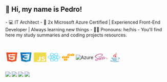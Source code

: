## 👋 Hi, my name is Pedro!
  
  
  <div>
    <div>
      - 💻 IT Architect
      - 📖 2x Microsoft Azure Certified | Experienced Front-End Developer | Always learning new things
      - 🤝🏻 Pronouns: he/his
      - You'll find here my study summaries and coding projects resources. 
    </div>
  </div>
  
  ##
  
  
 <div style="display: inline_block"><br>
   <img align="center" alt="HTML" height="30" width="40" src="https://raw.githubusercontent.com/devicons/devicon/master/icons/html5/html5-original.svg">
   <img align="center" alt="CSS" height="30" width="40" src="https://raw.githubusercontent.com/devicons/devicon/master/icons/css3/css3-original.svg">
   <img align="center" alt="Javascript" height="30" width="40" src="https://raw.githubusercontent.com/devicons/devicon/master/icons/javascript/javascript-plain.svg">
   <img align="center" alt="React" height="30" width="40" src="https://raw.githubusercontent.com/devicons/devicon/master/icons/react/react-original.svg">
   <img align="center" alt="AWS" height="30" width="40" src="https://raw.githubusercontent.com/devicons/devicon/00f02ef57fb7601fd1ddcc2fe6fe670fef3ae3e4/icons/amazonwebservices/amazonwebservices-original.svg">
   <img align="center" alt="Azure" height="30" width="40" src="https://raw.githubusercontent.com/benc-uk/icon-collection/7d69ccaabf63db7c1f3ebb64a110cbe5b39b1ce5/logos/azure-offical.svg">
   <img align="center" alt="Sass" height="30" width="40" src="https://raw.githubusercontent.com/devicons/devicon/00f02ef57fb7601fd1ddcc2fe6fe670fef3ae3e4/icons/sass/sass-original.svg">
   <img align="center" alt="Java" height="30" width="40" src="https://raw.githubusercontent.com/devicons/devicon/00f02ef57fb7601fd1ddcc2fe6fe670fef3ae3e4/icons/java/java-original.svg">
</div>
  
  ##
  
  <div> 
    <a href="https://predoignacio.medium.com/" target="_blank"><img src="https://img.shields.io/badge/Medium-12100E?style=for-the-badge&logo=medium&logoColor=white" target="_blank"></a>  
  <a href="https://instagram.com/predoignacio" target="_blank"><img src="https://img.shields.io/badge/-Instagram-%23E4405F?style=for-the-badge&logo=instagram&logoColor=white" target="_blank"></a>
  <a href = "mailto:pedroig100.pi@gmail.com"><img src="https://img.shields.io/badge/-Gmail-%23333?style=for-the-badge&logo=gmail&logoColor=white" target="_blank"></a>
  <a href="https://www.linkedin.com/in/pedro-ign%C3%A1cio-a97831182/" target="_blank"><img src="https://img.shields.io/badge/-LinkedIn-%230077B5?style=for-the-badge&logo=linkedin&logoColor=white" target="_blank"></a> 
 
</div>
